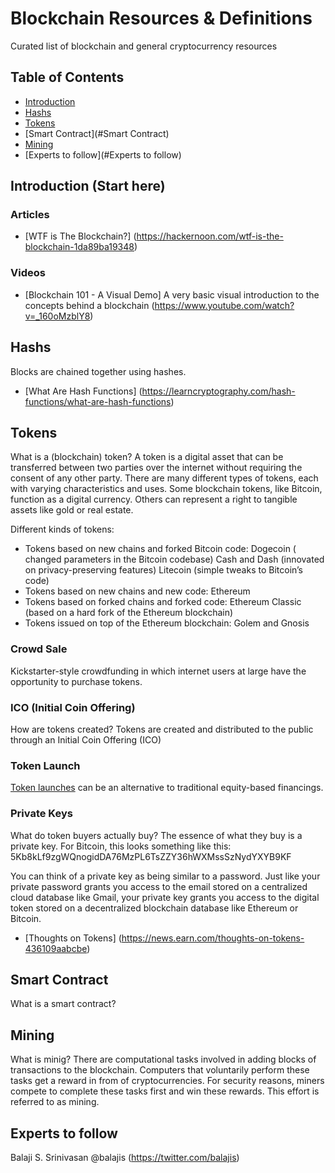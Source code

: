 # Blockchain Resources & Definitions

Curated list of blockchain and general cryptocurrency resources

## Table of Contents

- [Introduction](#Introduction)
- [Hashs](#Hashs)
- [Tokens](#Tokens)
- [Smart Contract](#Smart Contract)
- [Mining](#Mining)
- [Experts to follow](#Experts to follow)

## Introduction (Start here)
### Articles
* [WTF is The Blockchain?] (https://hackernoon.com/wtf-is-the-blockchain-1da89ba19348)

### Videos
* [Blockchain 101 - A Visual Demo]
A very basic visual introduction to the concepts behind a blockchain (https://www.youtube.com/watch?v=_160oMzblY8)

## Hashs
Blocks are chained together using hashes.
* [What Are Hash Functions] (https://learncryptography.com/hash-functions/what-are-hash-functions)

## Tokens
What is a (blockchain) token?
A token is a digital asset that can be transferred between two parties over the internet without requiring the consent of any other party. There are many different types of  tokens, each with varying characteristics and uses. Some blockchain tokens, like Bitcoin, function as a digital currency. Others can represent a right to tangible assets like gold or real estate.  

Different kinds of tokens:
- Tokens based on new chains and forked Bitcoin code: Dogecoin ( changed parameters in the Bitcoin codebase) Cash and Dash (innovated on privacy-preserving features) Litecoin (simple tweaks to Bitcoin’s code)
- Tokens based on new chains and new code: Ethereum
- Tokens based on forked chains and forked code: Ethereum Classic (based on a hard fork of the Ethereum blockchain) 
- Tokens issued on top of the Ethereum blockchain: Golem and Gnosis

### Crowd Sale
Kickstarter-style crowdfunding in which internet users at large have the opportunity to purchase tokens.

### ICO (Initial Coin Offering)
How are tokens created?
Tokens are created and distributed to the public through an Initial Coin Offering (ICO)

### Token Launch
[Token launches](https://news.earn.com/thoughts-on-tokens-436109aabcbe) can be an alternative to traditional equity-based financings.

### Private Keys
What do token buyers actually buy? The essence of what they buy is a private key. For Bitcoin, this looks something like this:
5Kb8kLf9zgWQnogidDA76MzPL6TsZZY36hWXMssSzNydYXYB9KF

You can think of a private key as being similar to a password. Just like your private password grants you access to the email stored on a centralized cloud database like Gmail, your private key grants you access to the digital token stored on a decentralized blockchain database like Ethereum or Bitcoin.

* [Thoughts on Tokens] (https://news.earn.com/thoughts-on-tokens-436109aabcbe)

## Smart Contract
What is a smart contract?

## Mining
What is minig?
There are computational tasks involved in adding blocks of transactions to the blockchain. Computers that voluntarily perform these tasks get a reward in from of cryptocurrencies. For security reasons, miners compete to complete these tasks first and win these rewards. This effort is referred to as mining.

## Experts to follow
Balaji S. Srinivasan @balajis (https://twitter.com/balajis)
